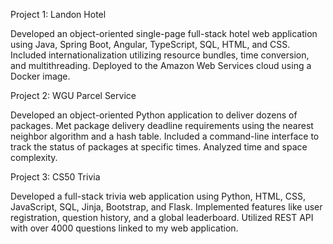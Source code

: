 Project 1: Landon Hotel

Developed an object-oriented single-page full-stack hotel web application using Java, Spring Boot, Angular, TypeScript, SQL, HTML, and CSS.
Included internationalization utilizing resource bundles, time conversion, and multithreading.
Deployed to the Amazon Web Services cloud using a Docker image.

Project 2: WGU Parcel Service

Developed an object-oriented Python application to deliver dozens of packages.
Met package delivery deadline requirements using the nearest neighbor algorithm and a hash table.
Included a command-line interface to track the status of packages at specific times.
Analyzed time and space complexity.

Project 3: CS50 Trivia

Developed a full-stack trivia web application using Python, HTML, CSS, JavaScript, SQL, Jinja, Bootstrap, and Flask.
Implemented features like user registration, question history, and a global leaderboard.
Utilized REST API with over 4000 questions linked to my web application.
